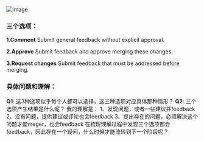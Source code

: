 ![image](https://user-images.githubusercontent.com/44200120/65217853-c80b6000-dae7-11e9-8884-2897ce369e5d.png)
### 三个选项：
**1.Comment**
Submit general feedback without explicit approval.

**2.Approve**
Submit feedback and approve merging these changes.

**3.Request changes**
Submit feedback that must be addressed before merging.
  
### 具体问题和理解：
**Q1**:   这3种选项似乎每个人都可以选择，这三种选项对应具体那种情形？
**Q2**:  三个选项产生结果是什么呢？
我的理解是：
    1、发现问题，或者一些建议并feedback
    2、没有问题，提供建议或评论也会feedback
    3、提出存在的问题，必须解决这个问题才能meger，也会feedback
     在梳理理解过程中发现三个选项都会feedback，因此存在一个疑问，什么时候才能流转到下一个阶段呢？
      